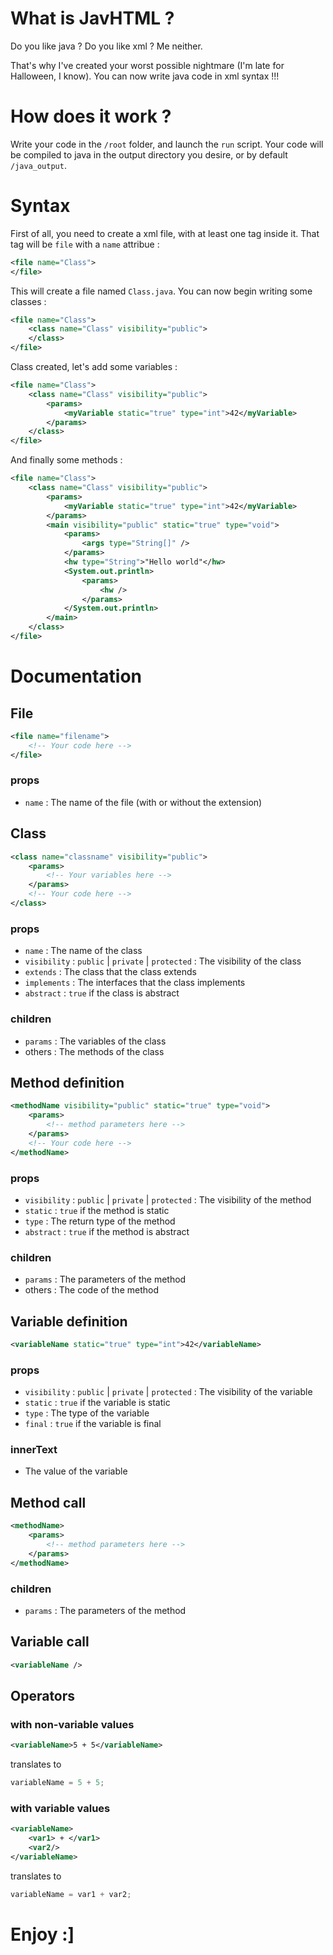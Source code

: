 # What is JavHTML ?

Do you like java ?
Do you like xml ?
Me neither.

That's why I've created your worst possible nightmare (I'm late for Halloween, I know).
You can now write java code in xml syntax !!!

# How does it work ?
Write your code in the `/root` folder, and launch the `run` script.
Your code will be compiled to java in the output directory you desire, or by default `/java_output`.

# Syntax
First of all, you need to create a xml file, with at least one tag inside it.
That tag will be `file` with a `name` attribue :
```xml
<file name="Class">
</file>
```

This will create a file named `Class.java`.
You can now begin writing some classes :
```xml
<file name="Class">
    <class name="Class" visibility="public">
    </class>
</file>
```
Class created, let's add some variables :
```xml
<file name="Class">
    <class name="Class" visibility="public">
        <params>
            <myVariable static="true" type="int">42</myVariable>
        </params>
    </class>
</file>
```
And finally some methods :
```xml
<file name="Class">
    <class name="Class" visibility="public">
        <params>
            <myVariable static="true" type="int">42</myVariable>
        </params>
        <main visibility="public" static="true" type="void">
            <params>
                <args type="String[]" />
            </params>
            <hw type="String">"Hello world"</hw>
            <System.out.println>
                <params>
                    <hw />
                </params>
            </System.out.println>
        </main>
    </class>
</file>
```

# Documentation
## File
```xml
<file name="filename">
    <!-- Your code here -->
</file>
```
### props
- `name` : The name of the file (with or without the extension)

## Class
```xml
<class name="classname" visibility="public">
    <params>
        <!-- Your variables here -->
    </params>
    <!-- Your code here -->
</class>
```
### props
- `name` : The name of the class
- `visibility` : `public` | `private` | `protected` : The visibility of the class
- `extends` : The class that the class extends
- `implements` : The interfaces that the class implements
- `abstract` : `true` if the class is abstract

### children
- `params` : The variables of the class
- others : The methods of the class

## Method definition
```xml
<methodName visibility="public" static="true" type="void">
    <params>
        <!-- method parameters here -->
    </params>
    <!-- Your code here -->
</methodName>
```
### props
- `visibility` : `public` | `private` | `protected` : The visibility of the method
- `static` : `true` if the method is static
- `type` : The return type of the method
- `abstract` : `true` if the method is abstract

### children
- `params` : The parameters of the method
- others : The code of the method

## Variable definition
```xml
<variableName static="true" type="int">42</variableName>
```
### props
- `visibility` : `public` | `private` | `protected` : The visibility of the variable
- `static` : `true` if the variable is static
- `type` : The type of the variable
- `final` : `true` if the variable is final
### innerText
- The value of the variable

## Method call
```xml
<methodName>
    <params>
        <!-- method parameters here -->
    </params>
</methodName>
```
### children
- `params` : The parameters of the method

## Variable call
```xml
<variableName />
```

## Operators
### with non-variable values
```xml
<variableName>5 + 5</variableName>
```
translates to 
```java
variableName = 5 + 5;
```

### with variable values
```xml
<variableName>
    <var1> + </var1>
    <var2/>
</variableName>
```
translates to 
```java
variableName = var1 + var2;
```


# Enjoy :]